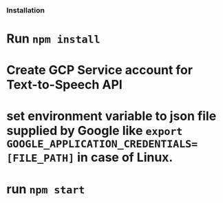 ### Installation


# Run `npm install`
# Create GCP Service account for Text-to-Speech API
# set environment variable to json file supplied by Google like `export GOOGLE_APPLICATION_CREDENTIALS=[FILE_PATH]` in case of Linux.
# run `npm start`
